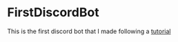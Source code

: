 # FirstDiscordBot
This is the first discord bot that I made following a [tutorial](https://realpython.com/how-to-make-a-discord-bot-python/)
 
